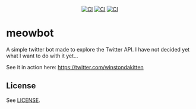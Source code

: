 <p align="center">
  <a href="https://github.com/hkennyv/meowbot/actions?query=workflow%3ABuild"><img alt="CI" src="https://img.shields.io/github/workflow/status/hkennyv/meowbot/Build"></a>
  <a href="https://github.com/hkennyv/meowbot/actions?query=workflow%3AFormat"><img alt="CI" src="https://img.shields.io/github/workflow/status/hkennyv/meowbot/Format?label=format"></a>
  <a href="https://github.com/hkennyv/meowbot/actions?query=workflow%3ATweet"><img alt="CI" src="https://img.shields.io/github/workflow/status/hkennyv/meowbot/Tweet?label=tweet"></a>
</p>

# meowbot

A simple twitter bot made to explore the Twitter API. I have not decided yet what I want to do with it yet...

See it in action here: <https://twitter.com/winstondakitten>

## License

See [LICENSE](LICENSE).
